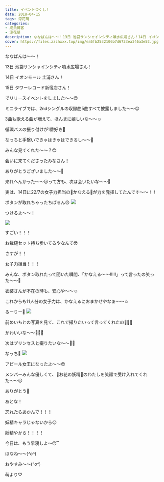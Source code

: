 ```yaml
---
title: イベントづくし！
date: 2018-04-15
tags: 涼花萌
categories: 
- 成员博客
- 涼花萌
description: ななばんは〜〜！13日 池袋サンシャインシティ噴水広場さん！14日 イオンモール 土浦さん！15日 タワーレコード新宿店さん！でリリースイベントをし...
cover: https://files.zzzhxxx.top/img/ea5fb2532106b7d6733ea346a3e52.jpg 
---
```








ななばんは〜〜！






13日 池袋サンシャインシティ噴水広場さん！




14日 イオンモール 土浦さん！




15日 タワーレコード新宿店さん！





でリリースイベントをしました〜〜😊







ミニライブでは、2ndシングルの収録曲5曲すべて披露しました〜〜😊








3曲も歌える曲が増えて、ほんまに嬉しいな〜〜☺️













循環バスの振り付けが1番好き💓






なっちと手繋いできゃはきゃはできるし〜〜💓








みんな見てくれた〜〜？😊













会いに来てくださったみなさん！




ありがとうございました〜〜🍬









来れへんかった〜〜😢って方も、次は会いたいな〜〜💓


















実は、14日に22/7の女子力担当の👼かなえる👼が力を発揮してたんです〜〜！！









ボタンが取れちゃったちぱるん😢
![](https://files.zzzhxxx.top/img/ea5fb2532106b7d6733ea346a3e52.jpg)









つけるよ〜〜！

![](https://files.zzzhxxx.top/img/ea5fb2532106b7d6733ea346a3e52-01.jpg)








すごい！！！





お裁縫セット持ち歩いてるやなんて😳








さすが！！




女子力担当！！！







みんな、ボタン取れたって聞いた瞬間、「かなえる〜〜!!!!!」って言ったの笑った〜〜🙈









衣装さんが不在の時も、安心や〜〜☺️









これからも11人分の女子力は、かなえるにおまかせやなぁ〜〜☺️
















るーりー💓
![](https://files.zzzhxxx.top/img/ea5fb2532106b7d6733ea346a3e52-02.jpg)







前めいちとの写真を見て、これで撮りたいって言ってくれたの💓💓💓









かわいいな〜〜💓💓💓











次はプリンセスと撮りたいな〜〜👸💓


















なっち💓
![](https://files.zzzhxxx.top/img/ea5fb2532106b7d6733ea346a3e52-03.jpg)









アピール女王になったよ〜〜😊





メンバーみんな優しくて、🌸お花の妖精🌸のわたしを笑顔で受け入れてくれた〜〜😢









ありがとう💓










あとな！





忘れたらあかんで！！！






妖精キャラじゃないから😕





妖精やから！！！！



















今日は、もう早寝しよ〜😴







ほなね〜〜(*^o^*)



おやすみ〜〜(*^o^*)









萌より♡



